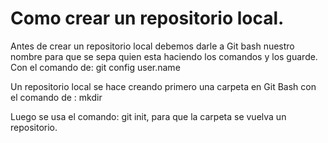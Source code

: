 # Como crear un repositorio local.

Antes de crear un repositorio local debemos darle a Git bash nuestro nombre para que se sepa quien esta haciendo los comandos y los guarde. Con el comando de: git config user.name

Un repositorio local se hace creando primero una carpeta en Git Bash con el comando de : mkdir

Luego se usa el comando: git init, para que la carpeta se vuelva un repositorio.

